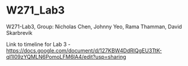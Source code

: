 # W271_Lab3
W271-Lab3, Group: Nicholas Chen, Johnny Yeo, Rama Thamman, David Skarbrevik

Link to timeline for Lab 3 - https://docs.google.com/document/d/127KBW4DdRlQgEU3TtK-qI1l09zYQMLN6PomoLFM6lA4/edit?usp=sharing
